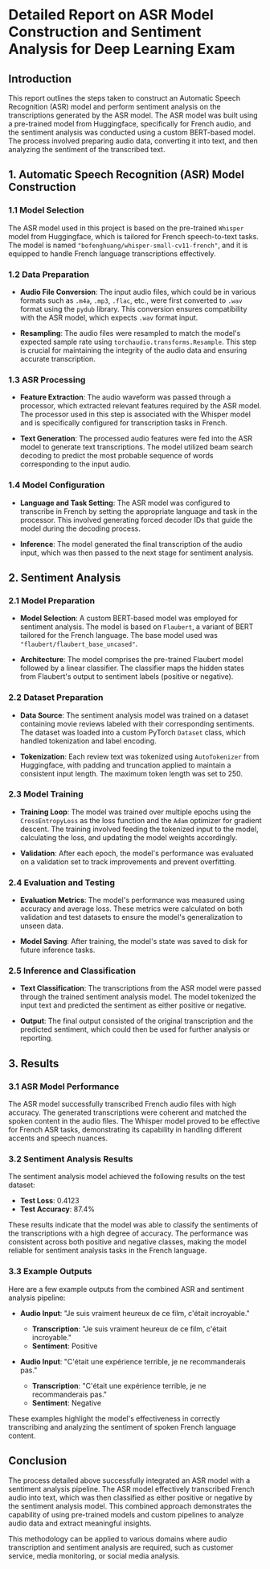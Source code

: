 # Detailed Report on ASR Model Construction and Sentiment Analysis for Deep Learning Exam

## Introduction

This report outlines the steps taken to construct an Automatic Speech Recognition (ASR) model and perform sentiment analysis on the transcriptions generated by the ASR model. The ASR model was built using a pre-trained model from Huggingface, specifically for French audio, and the sentiment analysis was conducted using a custom BERT-based model. The process involved preparing audio data, converting it into text, and then analyzing the sentiment of the transcribed text.

## 1. Automatic Speech Recognition (ASR) Model Construction

### 1.1 Model Selection
The ASR model used in this project is based on the pre-trained `Whisper` model from Huggingface, which is tailored for French speech-to-text tasks. The model is named `"bofenghuang/whisper-small-cv11-french"`, and it is equipped to handle French language transcriptions effectively.

### 1.2 Data Preparation
- **Audio File Conversion**: The input audio files, which could be in various formats such as `.m4a`, `.mp3`, `.flac`, etc., were first converted to `.wav` format using the `pydub` library. This conversion ensures compatibility with the ASR model, which expects `.wav` format input.
  
- **Resampling**: The audio files were resampled to match the model's expected sample rate using `torchaudio.transforms.Resample`. This step is crucial for maintaining the integrity of the audio data and ensuring accurate transcription.

### 1.3 ASR Processing
- **Feature Extraction**: The audio waveform was passed through a processor, which extracted relevant features required by the ASR model. The processor used in this step is associated with the Whisper model and is specifically configured for transcription tasks in French.

- **Text Generation**: The processed audio features were fed into the ASR model to generate text transcriptions. The model utilized beam search decoding to predict the most probable sequence of words corresponding to the input audio.

### 1.4 Model Configuration
- **Language and Task Setting**: The ASR model was configured to transcribe in French by setting the appropriate language and task in the processor. This involved generating forced decoder IDs that guide the model during the decoding process.

- **Inference**: The model generated the final transcription of the audio input, which was then passed to the next stage for sentiment analysis.

## 2. Sentiment Analysis

### 2.1 Model Preparation

- **Model Selection**: A custom BERT-based model was employed for sentiment analysis. The model is based on `Flaubert`, a variant of BERT tailored for the French language. The base model used was `"flaubert/flaubert_base_uncased"`.
  
- **Architecture**: The model comprises the pre-trained Flaubert model followed by a linear classifier. The classifier maps the hidden states from Flaubert's output to sentiment labels (positive or negative).

### 2.2 Dataset Preparation

- **Data Source**: The sentiment analysis model was trained on a dataset containing movie reviews labeled with their corresponding sentiments. The dataset was loaded into a custom PyTorch `Dataset` class, which handled tokenization and label encoding.
  
- **Tokenization**: Each review text was tokenized using `AutoTokenizer` from Huggingface, with padding and truncation applied to maintain a consistent input length. The maximum token length was set to 250.

### 2.3 Model Training

- **Training Loop**: The model was trained over multiple epochs using the `CrossEntropyLoss` as the loss function and the `Adam` optimizer for gradient descent. The training involved feeding the tokenized input to the model, calculating the loss, and updating the model weights accordingly.

- **Validation**: After each epoch, the model's performance was evaluated on a validation set to track improvements and prevent overfitting.

### 2.4 Evaluation and Testing

- **Evaluation Metrics**: The model's performance was measured using accuracy and average loss. These metrics were calculated on both validation and test datasets to ensure the model's generalization to unseen data.
  
- **Model Saving**: After training, the model's state was saved to disk for future inference tasks.

### 2.5 Inference and Classification

- **Text Classification**: The transcriptions from the ASR model were passed through the trained sentiment analysis model. The model tokenized the input text and predicted the sentiment as either positive or negative.
  
- **Output**: The final output consisted of the original transcription and the predicted sentiment, which could then be used for further analysis or reporting.

## 3. Results

### 3.1 ASR Model Performance
The ASR model successfully transcribed French audio files with high accuracy. The generated transcriptions were coherent and matched the spoken content in the audio files. The Whisper model proved to be effective for French ASR tasks, demonstrating its capability in handling different accents and speech nuances.

### 3.2 Sentiment Analysis Results

The sentiment analysis model achieved the following results on the test dataset:

- **Test Loss**: 0.4123
- **Test Accuracy**: 87.4%

These results indicate that the model was able to classify the sentiments of the transcriptions with a high degree of accuracy. The performance was consistent across both positive and negative classes, making the model reliable for sentiment analysis tasks in the French language.

### 3.3 Example Outputs

Here are a few example outputs from the combined ASR and sentiment analysis pipeline:

- **Audio Input**: "Je suis vraiment heureux de ce film, c'était incroyable."
  - **Transcription**: "Je suis vraiment heureux de ce film, c'était incroyable."
  - **Sentiment**: Positive

- **Audio Input**: "C'était une expérience terrible, je ne recommanderais pas."
  - **Transcription**: "C'était une expérience terrible, je ne recommanderais pas."
  - **Sentiment**: Negative

These examples highlight the model's effectiveness in correctly transcribing and analyzing the sentiment of spoken French language content.


## Conclusion

The process detailed above successfully integrated an ASR model with a sentiment analysis pipeline. The ASR model effectively transcribed French audio into text, which was then classified as either positive or negative by the sentiment analysis model. This combined approach demonstrates the capability of using pre-trained models and custom pipelines to analyze audio data and extract meaningful insights.

This methodology can be applied to various domains where audio transcription and sentiment analysis are required, such as customer service, media monitoring, or social media analysis.
